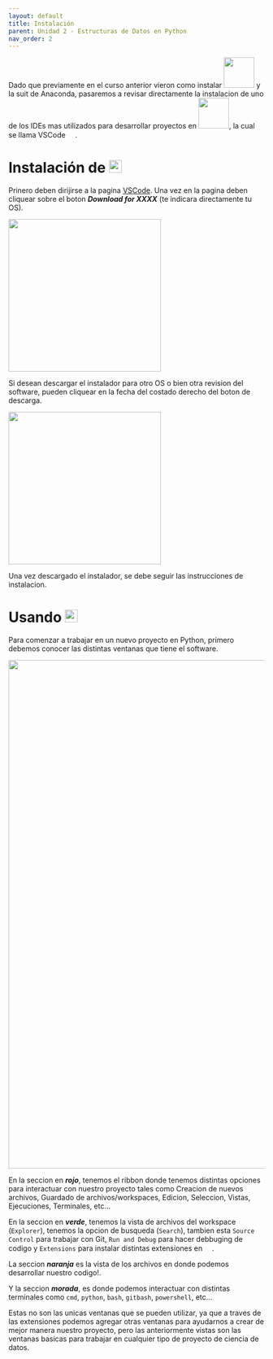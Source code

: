 ```yaml
---
layout: default
title: Instalación
parent: Unidad 2 - Estructuras de Datos en Python
nav_order: 2
---
```


Dado que previamente en el curso anterior vieron como instalar <img src="/uss-softwaredatascience/assets/images/python.svg" width="60"> y la suit de Anaconda, pasaremos a revisar directamente la instalacion de uno de los IDEs mas utilizados para desarrollar proyectos en <img src="/uss-softwaredatascience/assets/images/python.svg" width="60">, la cual se llama VSCode <img src="/uss-softwaredatascience/assets/images/vscode.png" width="15">.

# Instalación de <img src="/uss-softwaredatascience/assets/images/vscode.png" width="25">

Prinero deben dirijirse a la pagina [VSCode](https://code.visualstudio.com/). Una vez en la pagina deben cliquear sobre el boton ***Download for XXXX*** (te indicara directamente tu OS).

<img src="/uss-softwaredatascience/assets/images/download_buttom_vscode.png" width="300">

Si desean descargar el instalador para otro OS o bien otra revision del software, pueden cliquear en la fecha del costado derecho del boton de descarga.

<img src="/uss-softwaredatascience/assets/images/download_buttom_vscode2.png" width="300">

Una vez descargado el instalador, se debe seguir las instrucciones de instalacion.

# Usando <img src="/uss-softwaredatascience/assets/images/vscode.png" width="25">

Para comenzar a trabajar en un nuevo proyecto en Python, primero debemos conocer las distintas ventanas que tiene el software.

<img src="/uss-softwaredatascience/assets/images/vscode_windows.png" width="1000">

En la seccion en ***rojo***, tenemos el ribbon donde tenemos distintas opciones para interactuar con nuestro proyecto tales como Creacion de nuevos archivos, Guardado de archivos/workspaces, Edicion, Seleccion, Vistas, Ejecuciones, Terminales, etc...

En la seccion en ***verde***, tenemos la vista de archivos del workspace (`Explorer`), tenemos la opcion de busqueda (`Search`), tambien esta `Source Control` para trabajar con Git, `Run and Debug` para hacer debbuging de codigo y `Extensions` para instalar distintas extensiones en <img src="/uss-softwaredatascience/assets/images/vscode.png" width="15">.

La seccion ***naranja*** es la vista de los archivos en donde podemos desarrollar nuestro codigo!.

Y la seccion ***morada***, es donde podemos interactuar con distintas terminales como `cmd`, `python`, `bash`, `gitbash`, `powershell`, etc...

Estas no son las unicas ventanas que se pueden utilizar, ya que a traves de las extensiones podemos agregar otras ventanas para ayudarnos a crear de mejor manera nuestro proyecto, pero las anteriormente vistas son las ventanas basicas para trabajar en cualquier tipo de proyecto de ciencia de datos.
